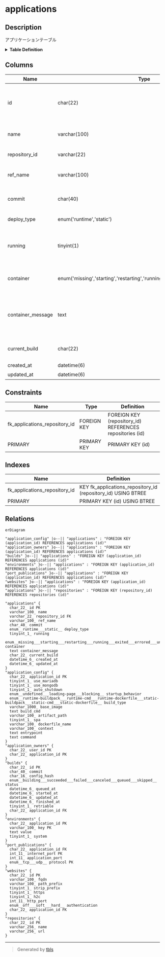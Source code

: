 # applications

## Description

アプリケーションテーブル

<details>
<summary><strong>Table Definition</strong></summary>

```sql
CREATE TABLE `applications` (
  `id` char(22) NOT NULL COMMENT 'アプリケーションID',
  `name` varchar(100) NOT NULL COMMENT 'アプリケーション名',
  `repository_id` varchar(22) NOT NULL COMMENT 'リポジトリID',
  `ref_name` varchar(100) NOT NULL COMMENT 'Gitブランチ・タグ名',
  `commit` char(40) NOT NULL COMMENT '解決されたコミット',
  `deploy_type` enum('runtime','static') NOT NULL COMMENT 'デプロイタイプ',
  `running` tinyint(1) NOT NULL COMMENT 'アプリを起動させるか(desired state)',
  `container` enum('missing','starting','restarting','running','exited','errored','unknown') NOT NULL COMMENT 'コンテナの状態(runtime only)',
  `container_message` text NOT NULL COMMENT 'コンテナの状態の詳細な情報(runtime only)',
  `current_build` char(22) NOT NULL COMMENT 'デプロイするビルド',
  `created_at` datetime(6) NOT NULL COMMENT '作成日時',
  `updated_at` datetime(6) NOT NULL COMMENT '更新日時',
  PRIMARY KEY (`id`),
  KEY `fk_applications_repository_id` (`repository_id`),
  CONSTRAINT `fk_applications_repository_id` FOREIGN KEY (`repository_id`) REFERENCES `repositories` (`id`)
) ENGINE=InnoDB DEFAULT CHARSET=utf8mb4 COLLATE=utf8mb4_general_ci COMMENT='アプリケーションテーブル'
```

</details>

## Columns

| Name | Type | Default | Nullable | Children | Parents | Comment |
| ---- | ---- | ------- | -------- | -------- | ------- | ------- |
| id | char(22) |  | false | [application_config](application_config.md) [application_owners](application_owners.md) [builds](builds.md) [environments](environments.md) [port_publications](port_publications.md) [websites](websites.md) |  | アプリケーションID |
| name | varchar(100) |  | false |  |  | アプリケーション名 |
| repository_id | varchar(22) |  | false |  | [repositories](repositories.md) | リポジトリID |
| ref_name | varchar(100) |  | false |  |  | Gitブランチ・タグ名 |
| commit | char(40) |  | false |  |  | 解決されたコミット |
| deploy_type | enum('runtime','static') |  | false |  |  | デプロイタイプ |
| running | tinyint(1) |  | false |  |  | アプリを起動させるか(desired state) |
| container | enum('missing','starting','restarting','running','exited','errored','unknown') |  | false |  |  | コンテナの状態(runtime only) |
| container_message | text |  | false |  |  | コンテナの状態の詳細な情報(runtime only) |
| current_build | char(22) |  | false |  |  | デプロイするビルド |
| created_at | datetime(6) |  | false |  |  | 作成日時 |
| updated_at | datetime(6) |  | false |  |  | 更新日時 |

## Constraints

| Name | Type | Definition |
| ---- | ---- | ---------- |
| fk_applications_repository_id | FOREIGN KEY | FOREIGN KEY (repository_id) REFERENCES repositories (id) |
| PRIMARY | PRIMARY KEY | PRIMARY KEY (id) |

## Indexes

| Name | Definition |
| ---- | ---------- |
| fk_applications_repository_id | KEY fk_applications_repository_id (repository_id) USING BTREE |
| PRIMARY | PRIMARY KEY (id) USING BTREE |

## Relations

```mermaid
erDiagram

"application_config" |o--|| "applications" : "FOREIGN KEY (application_id) REFERENCES applications (id)"
"application_owners" }o--|| "applications" : "FOREIGN KEY (application_id) REFERENCES applications (id)"
"builds" }o--|| "applications" : "FOREIGN KEY (application_id) REFERENCES applications (id)"
"environments" }o--|| "applications" : "FOREIGN KEY (application_id) REFERENCES applications (id)"
"port_publications" }o--|| "applications" : "FOREIGN KEY (application_id) REFERENCES applications (id)"
"websites" }o--|| "applications" : "FOREIGN KEY (application_id) REFERENCES applications (id)"
"applications" }o--|| "repositories" : "FOREIGN KEY (repository_id) REFERENCES repositories (id)"

"applications" {
  char_22_ id PK
  varchar_100_ name
  varchar_22_ repository_id FK
  varchar_100_ ref_name
  char_40_ commit
  enum__runtime___static__ deploy_type
  tinyint_1_ running
  enum__missing___starting___restarting___running___exited___errored___unknown__ container
  text container_message
  char_22_ current_build
  datetime_6_ created_at
  datetime_6_ updated_at
}
"application_config" {
  char_22_ application_id PK
  tinyint_1_ use_mariadb
  tinyint_1_ use_mongodb
  tinyint_1_ auto_shutdown
  enum__undefined___loading-page___blocking__ startup_behavior
  enum__runtime-buildpack___runtime-cmd___runtime-dockerfile___static-buildpack___static-cmd___static-dockerfile__ build_type
  varchar_1000_ base_image
  text build_cmd
  varchar_100_ artifact_path
  tinyint_1_ spa
  varchar_100_ dockerfile_name
  varchar_100_ context
  text entrypoint
  text command
}
"application_owners" {
  char_22_ user_id PK
  char_22_ application_id PK
}
"builds" {
  char_22_ id PK
  char_40_ commit
  char_16_ config_hash
  enum__building___succeeded___failed___canceled___queued___skipped__ status
  datetime_6_ queued_at
  datetime_6_ started_at
  datetime_6_ updated_at
  datetime_6_ finished_at
  tinyint_1_ retriable
  char_22_ application_id FK
}
"environments" {
  char_22_ application_id PK
  varchar_100_ key PK
  text value
  tinyint_1_ system
}
"port_publications" {
  char_22_ application_id FK
  int_11_ internet_port PK
  int_11_ application_port
  enum__tcp___udp__ protocol PK
}
"websites" {
  char_22_ id PK
  varchar_100_ fqdn
  varchar_100_ path_prefix
  tinyint_1_ strip_prefix
  tinyint_1_ https
  tinyint_1_ h2c
  int_11_ http_port
  enum__off___soft___hard__ authentication
  char_22_ application_id FK
}
"repositories" {
  char_22_ id PK
  varchar_256_ name
  varchar_256_ url
}
```

---

> Generated by [tbls](https://github.com/k1LoW/tbls)
